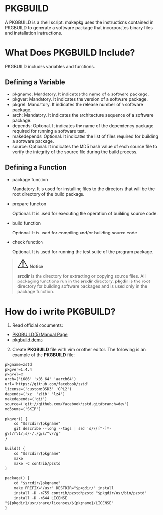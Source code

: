# PKGBUILD

A PKGBUILD is a shell script. makepkg uses the instructions contained in PKGBUILD to generate a software package that incorporates binary files and installation instructions.

# What Does PKGBUILD Include?

PKGBUILD includes variables and functions.

## Defining a Variable

- pkgname: Mandatory. It indicates the name of a software package.
- pkgver: Mandatory. It indicates the version of a software package.
- pkgrel: Mandatory. It indicates the release number of a software package.
- arch: Mandatory. It indicates the architecture sequence of a software package.
- depends: Optional. It indicates the name of the dependency package required for running a software test.
- makedepends: Optional. It indicates the list of files required for building a software package.
- source: Optional. It indicates the MD5 hash value of each source file to verify the integrity of the source file during the build process.

## Defining a Function

- package function

  Mandatory. It is used for installing files to the directory that will be the root directory of the build package.

- prepare function

  Optional. It is used for executing the operation of building source code.

- build function

  Optional. It is used for compiling and/or building source code.

- check function

  Optional. It is used for running the test suite of the program package.

> ![](./../public_sys-resources/icon-notice.gif) **Notice**
>
> **srcdir** is the directory for extracting or copying source files. All packaging functions run in the **srcdir** directory. **pkgdir** is the root directory for building software packages and is used only in the package function.

# How do i write PKGBUILD?

1. Read official documents:

- [PKGBUILD(5) Manual Page](https://www.archlinux.org/pacman/PKGBUILD.5.html)
- [pkgbuild demo](https://git.archlinux.org/pacman.git/plain/proto/PKGBUILD.proto)

2. Create **PKGBUILD** file with vim or other editor. The following is an example of the **PKGBUILD** file:

```shell
pkgname=zstd
pkgver=1.4.4
pkgrel=2
arch=('i686' 'x86_64' 'aarch64')
url='https://github.com/facebook/zstd'
license=('custom:BSD3' 'GPL2')
depends=('xz' 'zlib' 'lz4')
makedepends=('git')
source=('git://github.com/facebook/zstd.git#branch=dev')
md5sums=('SKIP')

pkgver() {
	cd "$srcdir/$pkgname"
	git describe --long --tags | sed 's/\([^-]*-g\)/r\1/;s/-/./g;s/^v//g'
}

build() {
	cd "$srcdir/$pkgname"
	make
	make -C contrib/pzstd
}

package() {
	cd "$srcdir/$pkgname"
	make PREFIX="/usr" DESTDIR="$pkgdir/" install
	install -D -m755 contrib/pzstd/pzstd "$pkgdir/usr/bin/pzstd"
	install -D -m644 LICENSE "${pkgdir}/usr/share/licenses/${pkgname}/LICENSE"
}
```
